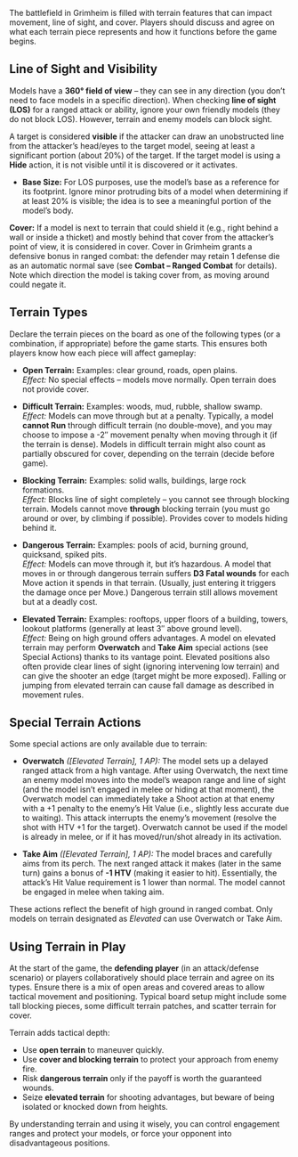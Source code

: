 The battlefield in Grimheim is filled with terrain features that can impact movement, line of sight, and cover. Players should discuss and agree on what each terrain piece represents and how it functions before the game begins.

## Line of Sight and Visibility

Models have a **360° field of view** – they can see in any direction (you don’t need to face models in a specific direction). When checking **line of sight (LOS)** for a ranged attack or ability, ignore your own friendly models (they do not block LOS). However, terrain and enemy models can block sight.

A target is considered **visible** if the attacker can draw an unobstructed line from the attacker’s head/eyes to the target model, seeing at least a significant portion (about 20%) of the target. If the target model is using a **Hide** action, it is not visible until it is discovered or it activates.

- **Base Size:** For LOS purposes, use the model’s base as a reference for its footprint. Ignore minor protruding bits of a model when determining if at least 20% is visible; the idea is to see a meaningful portion of the model’s body.

**Cover:** If a model is next to terrain that could shield it (e.g., right behind a wall or inside a thicket) and mostly behind that cover from the attacker’s point of view, it is considered in cover. Cover in Grimheim grants a defensive bonus in ranged combat: the defender may retain 1 defense die as an automatic normal save (see **Combat – Ranged Combat** for details). Note which direction the model is taking cover from, as moving around could negate it.

## Terrain Types

Declare the terrain pieces on the board as one of the following types (or a combination, if appropriate) before the game starts. This ensures both players know how each piece will affect gameplay:

- **Open Terrain:** Examples: clear ground, roads, open plains.  
  *Effect:* No special effects – models move normally. Open terrain does not provide cover.

- **Difficult Terrain:** Examples: woods, mud, rubble, shallow swamp.  
  *Effect:* Models can move through but at a penalty. Typically, a model **cannot Run** through difficult terrain (no double-move), and you may choose to impose a -2″ movement penalty when moving through it (if the terrain is dense). Models in difficult terrain might also count as partially obscured for cover, depending on the terrain (decide before game).

- **Blocking Terrain:** Examples: solid walls, buildings, large rock formations.  
  *Effect:* Blocks line of sight completely – you cannot see through blocking terrain. Models cannot move **through** blocking terrain (you must go around or over, by climbing if possible). Provides cover to models hiding behind it.

- **Dangerous Terrain:** Examples: pools of acid, burning ground, quicksand, spiked pits.  
  *Effect:* Models can move through it, but it’s hazardous. A model that moves in or through dangerous terrain suffers **D3 Fatal wounds** for each Move action it spends in that terrain. (Usually, just entering it triggers the damage once per Move.) Dangerous terrain still allows movement but at a deadly cost.

- **Elevated Terrain:** Examples: rooftops, upper floors of a building, towers, lookout platforms (generally at least 3″ above ground level).  
  *Effect:* Being on high ground offers advantages. A model on elevated terrain may perform **Overwatch** and **Take Aim** special actions (see Special Actions) thanks to its vantage point. Elevated positions also often provide clear lines of sight (ignoring intervening low terrain) and can give the shooter an edge (target might be more exposed). Falling or jumping from elevated terrain can cause fall damage as described in movement rules.

## Special Terrain Actions

Some special actions are only available due to terrain:

- **Overwatch** *([Elevated Terrain], 1 AP):* The model sets up a delayed ranged attack from a high vantage. After using Overwatch, the next time an enemy model moves into the model’s weapon range and line of sight (and the model isn’t engaged in melee or hiding at that moment), the Overwatch model can immediately take a Shoot action at that enemy with a +1 penalty to the enemy’s Hit Value (i.e., slightly less accurate due to waiting). This attack interrupts the enemy’s movement (resolve the shot with HTV +1 for the target). Overwatch cannot be used if the model is already in melee, or if it has moved/run/shot already in its activation.

- **Take Aim** *([Elevated Terrain], 1 AP):* The model braces and carefully aims from its perch. The next ranged attack it makes (later in the same turn) gains a bonus of **-1 HTV** (making it easier to hit). Essentially, the attack’s Hit Value requirement is 1 lower than normal. The model cannot be engaged in melee when taking aim.

These actions reflect the benefit of high ground in ranged combat. Only models on terrain designated as *Elevated* can use Overwatch or Take Aim.

## Using Terrain in Play

At the start of the game, the **defending player** (in an attack/defense scenario) or players collaboratively should place terrain and agree on its types. Ensure there is a mix of open areas and covered areas to allow tactical movement and positioning. Typical board setup might include some tall blocking pieces, some difficult terrain patches, and scatter terrain for cover.

Terrain adds tactical depth:
- Use **open terrain** to maneuver quickly.
- Use **cover and blocking terrain** to protect your approach from enemy fire.
- Risk **dangerous terrain** only if the payoff is worth the guaranteed wounds.
- Seize **elevated terrain** for shooting advantages, but beware of being isolated or knocked down from heights.

By understanding terrain and using it wisely, you can control engagement ranges and protect your models, or force your opponent into disadvantageous positions.
